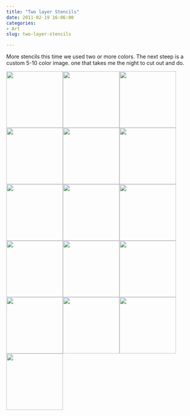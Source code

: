 ```yaml
---
title: "Two layer Stencils"
date: 2011-02-19 16:06:00
categories:
- Art
slug: two-layer-stencils

---
```


More stencils this time we used two or more colors. The next steep is a custom 5-10 color image. one that takes me the night to cut out and do.

<a href="/public/uploads/2011/02/DSC_0158.jpg"><img class="alignnone size-thumbnail wp-image-1312" title="DSC_0158" src="/public/uploads/2011/02/DSC_0158-150x150.jpg" alt="" width="150" height="150" /></a><a href="/public/uploads/2011/02/DSC_0177.jpg"><img class="alignnone size-thumbnail wp-image-1331" title="DSC_0177" src="/public/uploads/2011/02/DSC_0177-150x150.jpg" alt="" width="150" height="150" /></a><a href="/public/uploads/2011/02/DSC_0176.jpg"><img class="alignnone size-thumbnail wp-image-1330" title="DSC_0176" src="/public/uploads/2011/02/DSC_0176-150x150.jpg" alt="" width="150" height="150" /></a><a href="/public/uploads/2011/02/DSC_0175.jpg"><img class="alignnone size-thumbnail wp-image-1329" title="DSC_0175" src="/public/uploads/2011/02/DSC_0175-150x150.jpg" alt="" width="150" height="150" /></a><a href="/public/uploads/2011/02/DSC_0174.jpg"><img class="alignnone size-thumbnail wp-image-1328" title="DSC_0174" src="/public/uploads/2011/02/DSC_0174-150x150.jpg" alt="" width="150" height="150" /></a><a href="/public/uploads/2011/02/DSC_0173.jpg"><img class="alignnone size-thumbnail wp-image-1327" title="DSC_0173" src="/public/uploads/2011/02/DSC_0173-150x150.jpg" alt="" width="150" height="150" /></a><a href="/public/uploads/2011/02/DSC_0172.jpg"><img class="alignnone size-thumbnail wp-image-1326" title="DSC_0172" src="/public/uploads/2011/02/DSC_0172-150x150.jpg" alt="" width="150" height="150" /></a><a href="/public/uploads/2011/02/DSC_0171.jpg"><img class="alignnone size-thumbnail wp-image-1325" title="DSC_0171" src="/public/uploads/2011/02/DSC_0171-150x150.jpg" alt="" width="150" height="150" /></a><a href="/public/uploads/2011/02/DSC_0170.jpg"><img class="alignnone size-thumbnail wp-image-1324" title="DSC_0170" src="/public/uploads/2011/02/DSC_0170-150x150.jpg" alt="" width="150" height="150" /></a><a href="/public/uploads/2011/02/DSC_0168.jpg"><img class="alignnone size-thumbnail wp-image-1322" title="DSC_0168" src="/public/uploads/2011/02/DSC_0168-150x150.jpg" alt="" width="150" height="150" /></a><a href="/public/uploads/2011/02/DSC_0166.jpg"><img class="alignnone size-thumbnail wp-image-1320" title="DSC_0166" src="/public/uploads/2011/02/DSC_0166-150x150.jpg" alt="" width="150" height="150" /></a><a href="/public/uploads/2011/02/DSC_0163.jpg"><img class="alignnone size-thumbnail wp-image-1317" title="DSC_0163" src="/public/uploads/2011/02/DSC_0163-150x150.jpg" alt="" width="150" height="150" /></a><a href="/public/uploads/2011/02/DSC_0162.jpg"><img class="alignnone size-thumbnail wp-image-1316" title="DSC_0162" src="/public/uploads/2011/02/DSC_0162-150x150.jpg" alt="" width="150" height="150" /></a><a href="/public/uploads/2011/02/DSC_0161.jpg"><img class="alignnone size-thumbnail wp-image-1315" title="DSC_0161" src="/public/uploads/2011/02/DSC_0161-150x150.jpg" alt="" width="150" height="150" /></a><a href="/public/uploads/2011/02/DSC_0160.jpg"><img class="alignnone size-thumbnail wp-image-1314" title="DSC_0160" src="/public/uploads/2011/02/DSC_0160-150x150.jpg" alt="" width="150" height="150" /></a><a href="/public/uploads/2011/02/DSC_0158.jpg"><img class="alignnone size-thumbnail wp-image-1312" title="DSC_0158" src="/public/uploads/2011/02/DSC_0158-150x150.jpg" alt="" width="150" height="150" /></a>
